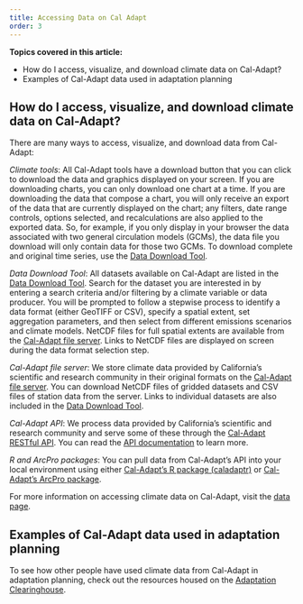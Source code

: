 ```yaml
---
title: Accessing Data on Cal Adapt
order: 3
---
```


**Topics covered in this article:**

- How do I access, visualize, and download climate data on Cal-Adapt?
- Examples of Cal-Adapt data used in adaptation planning

## How do I access, visualize, and download climate data on Cal-Adapt?

There are many ways to access, visualize, and download data from Cal-Adapt:
 
*Climate tools*: All Cal-Adapt tools have a download button that you can click to download the data and graphics displayed on your screen. If you are downloading charts, you can only download one chart at a time. If you are downloading the data that compose a chart, you will only receive an export of the data that are currently displayed on the chart; any filters, date range controls, options selected, and recalculations are also applied to the exported data. So, for example, if you only display in your browser the data associated with two general circulation models (GCMs), the data file you download will only contain data for those two GCMs. To download complete and original time series, use the [Data Download Tool](/data/download/).
 
*Data Download Tool*: All datasets available on Cal-Adapt are listed in the [Data Download Tool](/data/download/). Search for the dataset you are interested in by entering a search criteria and/or filtering by a climate variable or data producer. You will be prompted to follow a stepwise process to identify a data format (either GeoTIFF or CSV), specify a spatial extent, set aggregation parameters, and then select from different emissions scenarios and climate models. NetCDF files for full spatial extents are available from the <a href="https://albers.cnr.berkeley.edu/data/" target="_blank">Cal-Adapt file server</a>. Links to NetCDF files are displayed on screen during the data format selection step.
 
*Cal-Adapt file server*: We store climate data provided by California’s scientific and research community in their original formats on the <a href="https://albers.cnr.berkeley.edu/data/" target="_blank">Cal-Adapt file server</a>. You can download NetCDF files of gridded datasets and CSV files of station data from the server. Links to individual datasets are also included in the [Data Download Tool](/data/download/).
 
*Cal-Adapt API*: We process data provided by California’s scientific and research community and serve some of these through the <a href="https://api.cal-adapt.org/api/" target="_blank">Cal-Adapt RESTful API</a>. You can read the <a href="https://berkeley-gif.github.io/caladapt-docs/" target="_blank">API documentation</a> to learn more.
 
*R and ArcPro packages*: You can pull data from Cal-Adapt’s API into your local environment using either <a href="https://ucanr-igis.github.io/caladaptr/" target="_blank">Cal-Adapt’s R package (caladaptr)</a> or <a href="https://ucanr-igis.github.io/caladapt-py/" target="_blank">Cal-Adapt’s ArcPro package</a>.

For more information on accessing climate data on Cal-Adapt, visit the [data page](/data/).

## Examples of Cal-Adapt data used in adaptation planning

To see how other people have used climate data from Cal-Adapt in adaptation planning, check out the resources housed on the <a href="https://resilientca.org/search/?q=cal-adapt" target="_blank">Adaptation Clearinghouse</a>.
